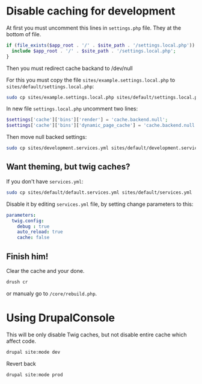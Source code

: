 # Disable caching for development

At first you must uncomment this lines in `settings.php` file. They at the bottom of file.

```php
if (file_exists($app_root . '/' . $site_path . '/settings.local.php')) {
  include $app_root . '/' . $site_path . '/settings.local.php';
}
```

Then you must redirect cache backand to /dev/null

For this you must copy the file `sites/example.settings.local.php` to `sites/default/settings.local.php`:

```sh
sudo cp sites/example.settings.local.php sites/default/settings.local.php
```

In new file `settings.local.php` uncomment two lines:

```php
$settings['cache']['bins']['render'] = 'cache.backend.null';
$settings['cache']['bins']['dynamic_page_cache'] = 'cache.backend.null';
```

Then move null backed settings:

```sh
sudo cp sites/development.services.yml sites/default/development.services.yml
```

## Want theming, but twig caches?

If you don't have `services.yml`:

```sh
sudo cp sites/default/default.services.yml sites/default/services.yml
```

Disable it by editing `services.yml` file, by setting change parameters to this:

```yaml
parameters:
  twig.config:
    debug : true
    auto_reload: true
    cache: false
```

## Finish him!

Clear the cache and your done.

```sh
drush cr
```

or manualy go to `/core/rebuild.php`.

# Using DrupalConsole

This will be only disable Twig caches, but not disable entire cache which affect code.

```bash
drupal site:mode dev
```

Revert back

```
drupal site:mode prod
```

